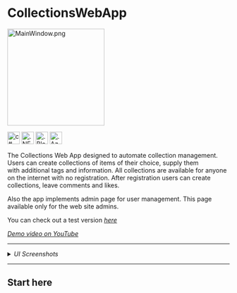# CollectionsWebApp
<img src="MainWindow.png" alt="MainWindow.png" height="220">

<img src="https://img.shields.io/badge/C%23-239120?style=for-the-badge&logo=csharp&logoColor=white" alt="c#" height="28px"> <img src="https://img.shields.io/badge/.NET8-5C2D91?style=for-the-badge&logo=&logoColor=white" alt=".NET8" height="28px"> <img src="https://img.shields.io/badge/Blazor-4a2c99?style=for-the-badge&logo=blazor&logoColor=white" alt=".Blazor" height="28px"> <img src="https://img.shields.io/badge/azure-blue?style=for-the-badge&logo=microsoft&logoColor=white" alt=".Azure" height="28px"> 

The Collections Web App designed to automate collection management.\
Users can create collections of items of their choice, supply them\
with additional tags and information. All collections are available for anyone\
on the internet with no registration.
After registration users can create\
collections, leave comments and likes.

Also the app implements admin page for user management. This page available only for the web site admins.

You can check out a test version <a href="https://task-test-react.azurewebsites.net/">*here*</a>


 <a href="">*Demo video on YouTube*</a>

---

<details>
  <summary><i>UI Screenshots</i></summary>

<img src="welcome.png" alt="welcome.png" width="600">
<img src="game.png" alt="game.png" width="600">
<img src="help-table.png" alt="help-table.png" width="600">
<img src="game-played.png" alt="game-played.png" width="600">
<img src="check.png" alt="check.png" width="600">
<img src="count-error.png" alt="count-error.png" width="600">
<img src="duplicate-error.png" alt="duplicate-error.png" width="600">

</details>

---
## Start here

